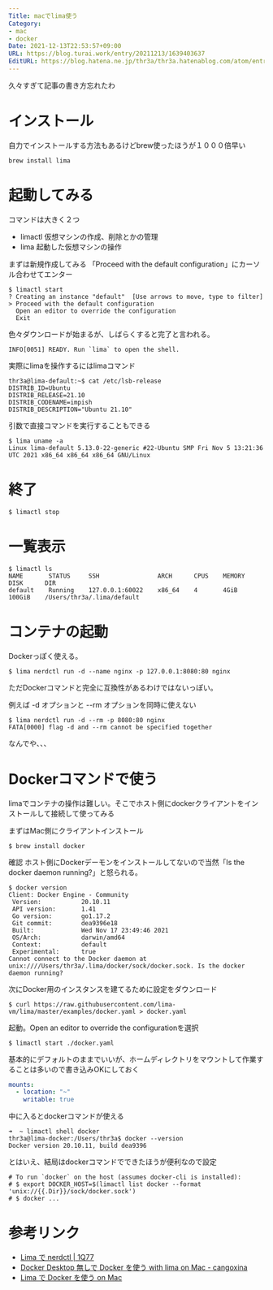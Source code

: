 ```yaml
---
Title: macでlima使う
Category:
- mac
- docker
Date: 2021-12-13T22:53:57+09:00
URL: https://blog.turai.work/entry/20211213/1639403637
EditURL: https://blog.hatena.ne.jp/thr3a/thr3a.hatenablog.com/atom/entry/13574176438042477295
---
```


久々すぎて記事の書き方忘れたわ

# インストール

自力でインストールする方法もあるけどbrew使ったほうが１０００倍早い

```
brew install lima
```

# 起動してみる

コマンドは大きく２つ

- limactl 仮想マシンの作成、削除とかの管理
- lima 起動した仮想マシンの操作

まずは新規作成してみる 「Proceed with the default configuration」にカーソル合わせてエンター

```
$ limactl start
? Creating an instance "default"  [Use arrows to move, type to filter]
> Proceed with the default configuration
  Open an editor to override the configuration
  Exit
```

色々ダウンロードが始まるが、しばらくすると完了と言われる。

```
INFO[0051] READY. Run `lima` to open the shell.
```

実際にlimaを操作するにはlimaコマンド

```
thr3a@lima-default:~$ cat /etc/lsb-release
DISTRIB_ID=Ubuntu
DISTRIB_RELEASE=21.10
DISTRIB_CODENAME=impish
DISTRIB_DESCRIPTION="Ubuntu 21.10"
```

引数で直接コマンドを実行することもできる

```
$ lima uname -a
Linux lima-default 5.13.0-22-generic #22-Ubuntu SMP Fri Nov 5 13:21:36 UTC 2021 x86_64 x86_64 x86_64 GNU/Linux
```

# 終了

```
$ limactl stop
```

# 一覧表示

```
$ limactl ls
NAME       STATUS     SSH                ARCH      CPUS    MEMORY    DISK      DIR
default    Running    127.0.0.1:60022    x86_64    4       4GiB      100GiB    /Users/thr3a/.lima/default
```

# コンテナの起動

Dockerっぽく使える。

```
$ lima nerdctl run -d --name nginx -p 127.0.0.1:8080:80 nginx
```

ただDockerコマンドと完全に互換性があるわけではないっぽい。

例えば -d オプションと --rm オプションを同時に使えない

```
$ lima nerdctl run -d --rm -p 8080:80 nginx
FATA[0000] flag -d and --rm cannot be specified together
```

なんでや、、、

# Dockerコマンドで使う

limaでコンテナの操作は難しい。そこでホスト側にdockerクライアントをインストールして接続して使ってみる

まずはMac側にクライアントインストール

```
$ brew install docker
```

確認 ホスト側にDockerデーモンをインストールしてないので当然「Is the docker daemon running?」と怒られる。

```
$ docker version
Client: Docker Engine - Community
 Version:           20.10.11
 API version:       1.41
 Go version:        go1.17.2
 Git commit:        dea9396e18
 Built:             Wed Nov 17 23:49:46 2021
 OS/Arch:           darwin/amd64
 Context:           default
 Experimental:      true
Cannot connect to the Docker daemon at unix:////Users/thr3a/.lima/docker/sock/docker.sock. Is the docker daemon running?
```

次にDocker用のインスタンスを建てるために設定をダウンロード

```
$ curl https://raw.githubusercontent.com/lima-vm/lima/master/examples/docker.yaml > docker.yaml
```

起動。Open an editor to override the configurationを選択

```
$ limactl start ./docker.yaml
```

基本的にデフォルトのままでいいが、ホームディレクトリをマウントして作業することは多いので書き込みOKにしておく

```yaml
mounts:
  - location: "~"
    writable: true
```

中に入るとdockerコマンドが使える

```
➜  ~ limactl shell docker
thr3a@lima-docker:/Users/thr3a$ docker --version
Docker version 20.10.11, build dea9396
```

とはいえ、結局はdockerコマンドでできたほうが便利なので設定

```
# To run `docker` on the host (assumes docker-cli is installed):
# $ export DOCKER_HOST=$(limactl list docker --format 'unix://{{.Dir}}/sock/docker.sock')
# $ docker ...
```

# 参考リンク

- [Lima で nerdctl | 1Q77](https://blog.1q77.com/2021/09/lima/#toc1)
- [Docker Desktop 無しで Docker を使う with lima on Mac - cangoxina](https://korosuke613.hatenablog.com/entry/2021/09/18/docker-on-lima)
- [Lima で Docker を使う on Mac](https://zenn.dev/takasp/articles/3cf03da87d894e)
